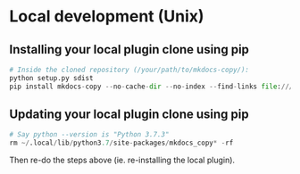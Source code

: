 # Local development (Unix)

## Installing your local plugin clone using pip

``` python
# Inside the cloned repository (/your/path/to/mkdocs-copy/):
python setup.py sdist
pip install mkdocs-copy --no-cache-dir --no-index --find-links file:///your/path/to/mkdocs-copy/dist
```

## Updating your local plugin clone using pip

``` python
# Say python --version is "Python 3.7.3"
rm ~/.local/lib/python3.7/site-packages/mkdocs_copy* -rf
```

Then re-do the steps above (ie. re-installing the local plugin).
